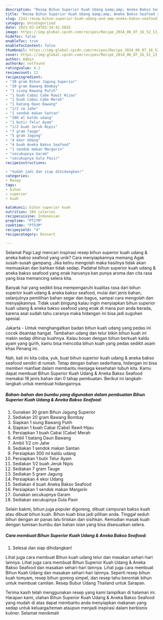 ```yaml
---
description: "Resep Bihun Superior Kuah Udang &amp;amp; Aneka Bakso Seafood yang Enak, Mantap"
title: "Resep Bihun Superior Kuah Udang &amp;amp; Aneka Bakso Seafood yang Enak, Mantap"
slug: 1241-resep-bihun-superior-kuah-udang-and-amp-aneka-bakso-seafood-yang-enak-mantap
category: Uncategorized
date: 2023-03-24T02:34:42.565Z
image: https://img-global.cpcdn.com/recipes/Recipe_2014_06_07_16_52_13_727_f49fa9/680x482cq70/bihun-superior-kuah-udang-aneka-bakso-seafood-foto-resep-utama.jpg
hideToc: false
enableToc: true
enableTocContent: false
thumbnail: https://img-global.cpcdn.com/recipes/Recipe_2014_06_07_16_52_13_727_f49fa9/680x482cq70/bihun-superior-kuah-udang-aneka-bakso-seafood-foto-resep-utama.jpg
cover: https://img-global.cpcdn.com/recipes/Recipe_2014_06_07_16_52_13_727_f49fa9/680x482cq70/bihun-superior-kuah-udang-aneka-bakso-seafood-foto-resep-utama.jpg
author: Admin
authorAv: notfound
ratingvalue: 4.1
reviewcount: 12
recipeingredient:
- "30 gram Bihun Jagung Superior"
- "20 gram Bawang Bombay"
- "1 siung Bawang Putih"
- "1 buah Cabai Cabe Rawit Hijau"
- "1 buah Cabai Cabe Merah"
- "1 batang Daun Bawang"
- "1/2 cm Jahe"
- "1 sendok makan Santan"
- "300 ml kaldu udang"
- "1 butir Telur Ayam"
- "1/2 buah Jeruk Nipis"
- "7 gram Tauge"
- "5 gram Jagung"
- "4 ekor Udang"
- "4 buah Aneka Bakso Seafood"
- "1 sendok makan Margarin"
- "secukupnya Garam"
- "secukupnya Gula Pasir"
recipeinstructions:

- "Sudah jadi dan siap dihidangkan!"
categories:
- Resep
tags:
- bihun
- superior
- kuah

katakunci: bihun superior kuah 
nutrition: 204 calories
recipecuisine: Indonesian
preptime: "PT27M"
cooktime: "PT53M"
recipeyield: "4"
recipecategory: Dessert

---
```



Selamat Pagi Lagi mencari inspirasi resep bihun superior kuah udang &amp; aneka bakso seafood yang unik? Cara menyiapkannya memang Agak susah-susah gampang. Jika keliru mengolah maka hasilnya tidak akan memuaskan dan bahkan tidak sedap. Padahal bihun superior kuah udang &amp; aneka bakso seafood yang enak harusnya kan punya aroma dan cita rasa yang bisa memancing selera kita.


Banyak hal yang sedikit bisa mempengaruhi kualitas rasa dari bihun superior kuah udang &amp; aneka bakso seafood, mulai dari jenis bahan, selanjutnya pemilihan bahan segar dan bagus, sampai cara mengolah dan menyajikannya. Tidak usah bingung kalau ingin menyiapkan bihun superior kuah udang &amp; aneka bakso seafood yang enak di mana pun anda berada, karena asal sudah tahu caranya maka hidangan ini bisa jadi suguhan spesial.

Jakarta - Untuk menghangatkan badan bihun kuah udang yang pedas ini cocok disantap hangat. Tambahan udang dan telur bikin bihun kuah ini makin sedap dihirup kuahnya. Kalau bosan dengan bihun berkuah kaldu ayam yang gurih, kamu bisa mencoba bihun kuah yang pedas sedikit asam khas Penang ini.


Nah, kali ini kita coba, yuk, buat bihun superior kuah udang &amp; aneka bakso seafood sendiri di rumah. Tetap dengan bahan sederhana, hidangan ini bisa memberi manfaat dalam membantu menjaga kesehatan tubuh kita. Kamu dapat membuat Bihun Superior Kuah Udang &amp; Aneka Bakso Seafood memakai 18 jenis bahan dan 0 tahap pembuatan. Berikut ini langkah-langkah untuk membuat hidangannya.

<!--inarticleads1-->

##### Bahan-bahan dan bumbu yang digunakan dalam pembuatan Bihun Superior Kuah Udang &amp; Aneka Bakso Seafood:

1. Gunakan 30 gram Bihun Jagung Superior
1. Sediakan 20 gram Bawang Bombay
1. Siapkan 1 siung Bawang Putih
1. Siapkan 1 buah Cabai (Cabe) Rawit Hijau
1. Persiapkan 1 buah Cabai (Cabe) Merah
1. Ambil 1 batang Daun Bawang
1. Ambil 1/2 cm Jahe
1. Sediakan 1 sendok makan Santan
1. Persiapkan 300 ml kaldu udang
1. Persiapkan 1 butir Telur Ayam
1. Sediakan 1/2 buah Jeruk Nipis
1. Sediakan 7 gram Tauge
1. Sediakan 5 gram Jagung
1. Persiapkan 4 ekor Udang
1. Sediakan 4 buah Aneka Bakso Seafood
1. Persiapkan 1 sendok makan Margarin
1. Gunakan secukupnya Garam
1. Sediakan secukupnya Gula Pasir


Selain bakmi, bihun juga populer digoreng, dibuat campuran bakso kuah atau dibuat bihun kuah. Bihun kuah bisa jadi pilihan anda. Tinggal seduh bihun dengan air panas lalu tiriskan dan sisihkan. Kemudian masak kuah dengan tumisan bumbu dan bahan isian yang bisa disesuaikan selera. 

<!--inarticleads2-->

##### Cara membuat Bihun Superior Kuah Udang &amp; Aneka Bakso Seafood:


1. Selesai dan siap dihidangkan!

Lihat juga cara membuat Bihun kuah udang telur dan masakan sehari-hari lainnya. Lihat juga cara membuat Bihun Superior Kuah Udang &amp; Aneka Bakso Seafood dan masakan sehari-hari lainnya. Lihat juga cara membuat Bihun Kuah Udang dan masakan sehari-hari lainnya. Seperti resep bihun kuah tomyam, resep bihun goreng simpel, dan resep tahu berontak bihun untuk membuat camilan. Resep Bubur Udang Thailand untuk Sarapan. 

Terima kasih telah menggunakan resep yang kami tampilkan di halaman ini. Harapan kami, olahan Bihun Superior Kuah Udang &amp; Aneka Bakso Seafood yang mudah di atas dapat membantu anda menyiapkan makanan yang sedap untuk keluarga/teman ataupun menjadi inspirasi dalam berbisnis kuliner. Selamat menikmati
